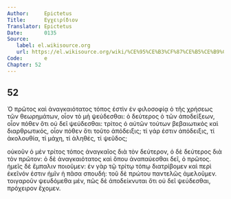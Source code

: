 ```yaml
---
Author:     Epictetus  
Title:      Εγχειρίδιον  
Translator: Epictetus  
Date:       0135  
Source:
   label: el.wikisource.org
   url: https://el.wikisource.org/wiki/%CE%95%CE%B3%CF%87%CE%B5%CE%B9%CF%81%CE%AF%CE%B4%CE%B9%CE%BF%CE%BD 
Code:       e  
Chapter: 52
---
```

##  52

Ὁ πρῶτος καὶ ἀναγκαιότατος τόπος ἐστὶν ἐν φιλοσοφίᾳ ὁ τῆς χρήσεως τῶν
θεωρημάτων, οἷον τὸ μὴ ψεύδεσθαι: ὁ δεύτερος ὁ τῶν ἀποδείξεων, οἷον πόθεν ὅτι
οὐ δεῖ ψεύδεσθαι: τρίτος ὁ αὐτῶν τούτων βεβαιωτικὸς καὶ διαρθρωτικός, οἷον
πόθεν ὅτι τοῦτο ἀπόδειξις; τί γάρ ἐστιν ἀπόδειξις, τί ἀκολουθία, τί μάχη, τί
ἀληθές, τί ψεῦδος;

οὐκοῦν ὁ μὲν τρίτος τόπος ἀναγκαῖος διὰ τὸν δεύτερον, ὁ δὲ δεύτερος διὰ τὸν
πρῶτον: ὁ δὲ ἀναγκαιότατος καὶ ὅπου ἀναπαύεσθαι δεῖ, ὁ πρῶτος. ἡμεῖς δὲ ἔμπαλιν
ποιοῦμεν: ἐν γὰρ τῷ τρίτῳ τόπῳ διατρίβομεν καὶ περὶ ἐκεῖνόν ἐστιν ἡμῖν ἡ πᾶσα
σπουδή: τοῦ δὲ πρώτου παντελῶς ἀμελοῦμεν. τοιγαροῦν ψευδόμεθα μέν, πῶς δὲ
ἀποδείκνυται ὅτι οὐ δεῖ ψεύδεσθαι, πρόχειρον ἔχομεν.



